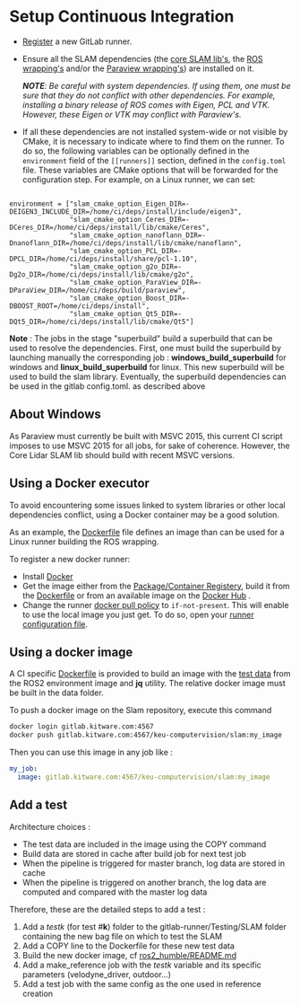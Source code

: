 # Setup Continuous Integration

- [Register](https://docs.gitlab.com/runner/register/) a new GitLab runner.
- Ensure all the SLAM dependencies (the [core SLAM lib's](../README.md#dependencies), the [ROS wrapping's](../README.md#dependencies-1) and/or the [Paraview wrapping's](../README.md#dependencies-2)) are installed on it.

  _**NOTE**: Be careful with system dependencies. If using them, one must be sure that they do not conflict with other dependencies. For example, installing a binary release of ROS comes with Eigen, PCL and VTK. However, these Eigen or VTK may conflict with Paraview's._

- If all these dependencies are not installed system-wide or not visible by CMake, it is necessary to indicate where to find them on the runner. To do so, the following variables can be optionally defined in the `environment` field of the `[[runners]]` section, defined in the `config.toml` file. These variables are CMake options that will be forwarded for the configuration step. For example, on a Linux runner, we can set:
```

environment = ["slam_cmake_option_Eigen_DIR=-DEIGEN3_INCLUDE_DIR=/home/ci/deps/install/include/eigen3",
               "slam_cmake_option_Ceres_DIR=-DCeres_DIR=/home/ci/deps/install/lib/cmake/Ceres",
               "slam_cmake_option_nanoflann_DIR=-Dnanoflann_DIR=/home/ci/deps/install/lib/cmake/nanoflann",
               "slam_cmake_option_PCL_DIR=-DPCL_DIR=/home/ci/deps/install/share/pcl-1.10",
               "slam_cmake_option_g2o_DIR=-Dg2o_DIR=/home/ci/deps/install/lib/cmake/g2o",
               "slam_cmake_option_ParaView_DIR=-DParaView_DIR=/home/ci/deps/build/paraview",
               "slam_cmake_option_Boost_DIR=-DBOOST_ROOT=/home/ci/deps/install",
               "slam_cmake_option_Qt5_DIR=-DQt5_DIR=/home/ci/deps/install/lib/cmake/Qt5"]
```

**Note** : The jobs in the stage "superbuild" build a superbuild that can be used to resolve the dependencies.
First, one must build the superbuild by launching manually the corresponding job : **windows_build_superbuild** for windows and **linux_build_superbuild** for linux.
This new superbuild will be used to build the slam library.
Eventually, the superbuild dependencies can be used in the gitlab config.toml. as described above

## About Windows

As Paraview must currently be built with MSVC 2015, this current CI script imposes to use MSVC 2015 for all jobs, for sake of coherence. However, the Core Lidar SLAM lib should build with recent MSVC versions.

## Using a Docker executor

To avoid encountering some issues linked to system libraries or other local dependencies conflict, using a Docker container may be a good solution.

As an example, the [Dockerfile](Dockerfile) file defines an image than can be used for a Linux runner building the ROS wrapping.

To register a new docker runner:

- Install [Docker](https://docs.docker.com/install/linux/docker-ce/ubuntu/#install-using-the-repository)
- Get the image either from the [Package/Container Registery](../../container_registry), build it from the [Dockerfile](Dockerfile) or from an available image on the [Docker Hub](https://hub.docker.com/search?q=&type=image) .
- Change the runner [docker pull policy](https://docs.gitlab.com/runner/executors/docker.html#using-the-if-not-present-pull-policy) to `if-not-present`. This will enable to use the local image you just get. To do so, open your [runner configuration file](https://docs.gitlab.com/runner/configuration/advanced-configuration.html).

## Using a docker image

A CI specific [Dockerfile](Dockerfile) is provided to build an image with the [test data](https://drive.google.com/drive/folders/1hJRNcVXlj2SUZI7iIG8O28X1avwav6k8?usp=sharing) from the ROS2 environment image and **jq** utility. The relative docker image must be built in the data folder.

To push a docker image on the Slam repository, execute this command
```bash
docker login gitlab.kitware.com:4567
docker push gitlab.kitware.com:4567/keu-computervision/slam:my_image
```

Then you can use this image in any job like :
```yaml
my_job:
  image: gitlab.kitware.com:4567/keu-computervision/slam:my_image
```

## Add a test

Architecture choices :
- The test data are included in the image using the COPY command
- Build data are stored in cache after build job for next test job
- When the pipeline is triggered for master branch, log data are stored in cache
- When the pipeline is triggered on another branch, the log data are computed and compared with the master log data

Therefore, these are the detailed steps to add a test :
1. Add a *testk* (for test #**k**) folder to the gitlab-runner/Testing/SLAM folder containing the new bag file on which to test the SLAM
2. Add a COPY line to the Dockerfile for these new test data
3. Build the new docker image, cf [ros2_humble/README.md](ros2_humble/README.md)
4. Add a make_reference job with the *testk* variable and its specific parameters (velodyne_driver, outdoor...)
5. Add a test job with the same config as the one used in reference creation
